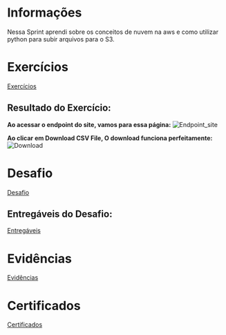 # Informações
Nessa Sprint aprendi sobre os conceitos de nuvem na aws e como utilizar python para subir arquivos para o S3.

# Exercícios
[Exercícios](./Exercícios/)

## Resultado do Exercício:
__Ao acessar o endpoint do site, vamos para essa página:__
![Endpoint_site](./Exercícios/site_endpoint.png)

__Ao clicar em Download CSV File, O download funciona perfeitamente:__
![Download](./Exercícios/Download.png)

# Desafio
[Desafio](./Desafio/)

## Entregáveis do Desafio:
[Entregáveis](./Desafio/Entregáveis/)

# Evidências
[Evidências](./Evidências/)


# Certificados
[Certificados](./Certificados/)
